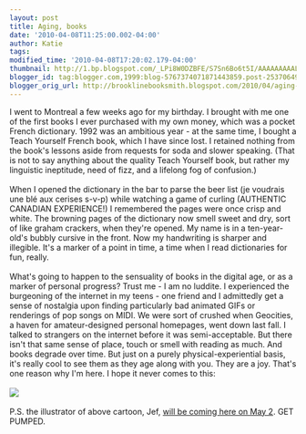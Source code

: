 ```yaml
---
layout: post
title: Aging, books
date: '2010-04-08T11:25:00.002-04:00'
author: Katie
tags: 
modified_time: '2010-04-08T17:20:02.179-04:00'
thumbnail: http://1.bp.blogspot.com/_LPi8W0DZBFE/S7Sn6Bo6t5I/AAAAAAAAALM/-5-6qet-Xog/s72-c/Sounds+Boring.png
blogger_id: tag:blogger.com,1999:blog-5767374071871443859.post-2537064953830677070
blogger_orig_url: http://brooklinebooksmith.blogspot.com/2010/04/aging-books.html
---
```


<div>I went to Montreal a few weeks ago for my birthday. I brought with me one of the first books I ever purchased with my own money, which was a pocket French dictionary.  1992 was an ambitious year - at the same time, I bought a Teach Yourself French book, which I have since lost. I retained nothing from the book's lessons aside from  requests for soda and slower speaking. (That is not to say anything about the quality Teach Yourself book, but rather my linguistic ineptitude, need of fizz, and a lifelong fog of confusion.)</div><div><br /></div><div>When I opened the dictionary in the bar to parse the beer list (je voudrais une blé aux cerises s-v-p) while watching a game of curling (AUTHENTIC CANADIAN EXPERIENCE!) I remembered the pages were once crisp and white. The browning pages of the dictionary now smell sweet and dry, sort of like graham crackers, when they're opened.  My name is in a ten-year-old's bubbly cursive in the front. Now my handwriting is sharper and illegible. It's a marker of a point in time, a time when I read dictionaries for fun, really.</div><div><br /></div><div>What's going to happen to the sensuality of books in the digital age, or as a marker of personal progress? Trust me - I am no luddite.  I experienced the burgeoning of the internet in my teens - one friend and I admittedly get a sense of nostalgia upon finding particularly bad animated GIFs or renderings of pop songs on MIDI. We were sort of crushed when Geocities, a haven for amateur-designed personal homepages, went down last fall. I talked to strangers on the internet before it was semi-acceptable. But there isn't that same sense of place, touch or smell with reading as much. And books degrade over time. But just on a purely physical-experiential basis, it's really cool to see them as they age along with you. They are a joy. That's one reason why I'm here. I hope it never comes to this:</div><div><br /></div><div><img src="http://1.bp.blogspot.com/_LPi8W0DZBFE/S7Sn6Bo6t5I/AAAAAAAAALM/-5-6qet-Xog/s320/Sounds+Boring.png" /></div><div><br /></div><div>P.S. the illustrator of above cartoon, Jef, <a href="http://www.brooklinebooksmith-shop.com/event/jef-czekaj-hip-and-hop-don’t-stop">will be coming here on May 2</a>. GET PUMPED.</div>